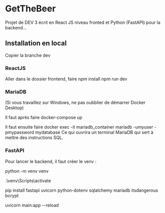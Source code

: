 # GetTheBeer
Projet de DEV 3 écrit en React JS niveau fronted et Python (FastAPI) pour la backend...

## Installation en local

Copier la branche dev

### ReactJS
Aller dans le dossier frontend, faire
npm install
npm run dev

### MariaDB
(Si vous travaillez sur Windows, ne pas oubblier de démarrer Docker Desktop)

Il faut après faire
docker-compose up

Il faut ensuite faire
docker exec -it mariadb_container mariadb -umyuser -pmypassword mydatabase
Ce qui ouvrira un terminal MariaDB qui sert à mettre des instructions SQL.

### FastAPI
Pour lancer le backend, il faut créer le venv :

python -m venv venv

.\venv\Scripts\activate

pip install fastapi uvicorn python-dotenv sqlalchemy mariadb itsdangerous bcrypt

uvicorn main:app --reload
